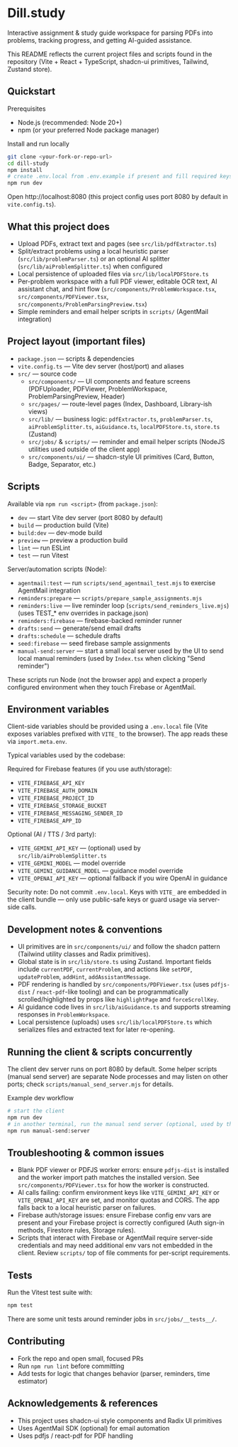 # Dill.study

Interactive assignment & study guide workspace for parsing PDFs into problems, tracking progress, and getting AI-guided assistance.

This README reflects the current project files and scripts found in the repository (Vite + React + TypeScript, shadcn-ui primitives, Tailwind, Zustand store).

## Quickstart

Prerequisites
- Node.js (recommended: Node 20+)
- npm (or your preferred Node package manager)

Install and run locally 
 
```bash
git clone <your-fork-or-repo-url>
cd dill-study
npm install
# create .env.local from .env.example if present and fill required keys
npm run dev
```

Open http://localhost:8080 (this project config uses port 8080 by default in `vite.config.ts`).

## What this project does
- Upload PDFs, extract text and pages (see `src/lib/pdfExtractor.ts`)
- Split/extract problems using a local heuristic parser (`src/lib/problemParser.ts`) or an optional AI splitter (`src/lib/aiProblemSplitter.ts`) when configured
- Local persistence of uploaded files via `src/lib/localPDFStore.ts`
- Per-problem workspace with a full PDF viewer, editable OCR text, AI assistant chat, and hint flow (`src/components/ProblemWorkspace.tsx`, `src/components/PDFViewer.tsx`, `src/components/ProblemParsingPreview.tsx`)
- Simple reminders and email helper scripts in `scripts/` (AgentMail integration)

## Project layout (important files)
- `package.json` — scripts & dependencies
- `vite.config.ts` — Vite dev server (host/port) and aliases
- `src/` — source code
  - `src/components/` — UI components and feature screens (PDFUploader, PDFViewer, ProblemWorkspace, ProblemParsingPreview, Header)
  - `src/pages/` — route-level pages (Index, Dashboard, Library-ish views)
  - `src/lib/` — business logic: `pdfExtractor.ts`, `problemParser.ts`, `aiProblemSplitter.ts`, `aiGuidance.ts`, `localPDFStore.ts`, `store.ts` (Zustand)
  - `src/jobs/` & `scripts/` — reminder and email helper scripts (NodeJS utilities used outside of the client app)
  - `src/components/ui/` — shadcn-style UI primitives (Card, Button, Badge, Separator, etc.)

## Scripts
Available via `npm run <script>` (from `package.json`):

- `dev` — start Vite dev server (port 8080 by default)
- `build` — production build (Vite)
- `build:dev` — dev-mode build
- `preview` — preview a production build
- `lint` — run ESLint
- `test` — run Vitest

Server/automation scripts (Node):
- `agentmail:test` — run `scripts/send_agentmail_test.mjs` to exercise AgentMail integration
- `reminders:prepare` — `scripts/prepare_sample_assignments.mjs`
- `reminders:live` — live reminder loop (`scripts/send_reminders_live.mjs`) (uses TEST_* env overrides in package.json)
- `reminders:firebase` — firebase-backed reminder runner
- `drafts:send` — generate/send email drafts
- `drafts:schedule` — schedule drafts
- `seed:firebase` — seed firebase sample assignments
- `manual-send:server` — start a small local server used by the UI to send local manual reminders (used by `Index.tsx` when clicking "Send reminder")

These scripts run Node (not the browser app) and expect a properly configured environment when they touch Firebase or AgentMail.

## Environment variables
Client-side variables should be provided using a `.env.local` file (Vite exposes variables prefixed with `VITE_` to the browser). The app reads these via `import.meta.env`.

Typical variables used by the codebase:

Required for Firebase features (if you use auth/storage):
- `VITE_FIREBASE_API_KEY`
- `VITE_FIREBASE_AUTH_DOMAIN`
- `VITE_FIREBASE_PROJECT_ID`
- `VITE_FIREBASE_STORAGE_BUCKET`
- `VITE_FIREBASE_MESSAGING_SENDER_ID`
- `VITE_FIREBASE_APP_ID`

Optional (AI / TTS / 3rd party):
- `VITE_GEMINI_API_KEY` — (optional) used by `src/lib/aiProblemSplitter.ts`
- `VITE_GEMINI_MODEL` — model override
- `VITE_GEMINI_GUIDANCE_MODEL` — guidance model override
- `VITE_OPENAI_API_KEY` — optional fallback if you wire OpenAI in guidance
<!-- ElevenLabs/TTS environment variables removed from README as requested -->

Security note: Do not commit `.env.local`. Keys with `VITE_` are embedded in the client bundle — only use public-safe keys or guard usage via server-side calls.

## Development notes & conventions
- UI primitives are in `src/components/ui/` and follow the shadcn pattern (Tailwind utility classes and Radix primitives).
- Global state is in `src/lib/store.ts` using Zustand. Important fields include `currentPDF`, `currentProblem`, and actions like `setPDF`, `updateProblem`, `addHint`, `addAssistantMessage`.
- PDF rendering is handled by `src/components/PDFViewer.tsx` (uses `pdfjs-dist` / `react-pdf`-like tooling) and can be programmatically scrolled/highlighted by props like `highlightPage` and `forceScrollKey`.
- AI guidance code lives in `src/lib/aiGuidance.ts` and supports streaming responses in `ProblemWorkspace`.
- Local persistence (uploads) uses `src/lib/localPDFStore.ts` which serializes files and extracted text for later re-opening.

## Running the client & scripts concurrently
The client dev server runs on port 8080 by default. Some helper scripts (manual send server) are separate Node processes and may listen on other ports; check `scripts/manual_send_server.mjs` for details.

Example dev workflow

```bash
# start the client
npm run dev
# in another terminal, run the manual send server (optional, used by the UI to send reminders locally)
npm run manual-send:server
```

## Troubleshooting & common issues
- Blank PDF viewer or PDFJS worker errors: ensure `pdfjs-dist` is installed and the worker import path matches the installed version. See `src/components/PDFViewer.tsx` for how the worker is constructed.
- AI calls failing: confirm environment keys like `VITE_GEMINI_API_KEY` or `VITE_OPENAI_API_KEY` are set, and monitor quotas and CORS. The app falls back to a local heuristic parser on failures.
- Firebase auth/storage issues: ensure Firebase config env vars are present and your Firebase project is correctly configured (Auth sign-in methods, Firestore rules, Storage rules).
- Scripts that interact with Firebase or AgentMail require server-side credentials and may need additional env vars not embedded in the client. Review `scripts/` top of file comments for per-script requirements.

## Tests
Run the Vitest test suite with:

```bash
npm test
```

There are some unit tests around reminder jobs in `src/jobs/__tests__/`.

## Contributing
- Fork the repo and open small, focused PRs
- Run `npm run lint` before committing
- Add tests for logic that changes behavior (parser, reminders, time estimator)

## Acknowledgements & references
- This project uses shadcn-ui style components and Radix UI primitives
- Uses AgentMail SDK (optional) for email automation
- Uses pdfjs / react-pdf for PDF handling
